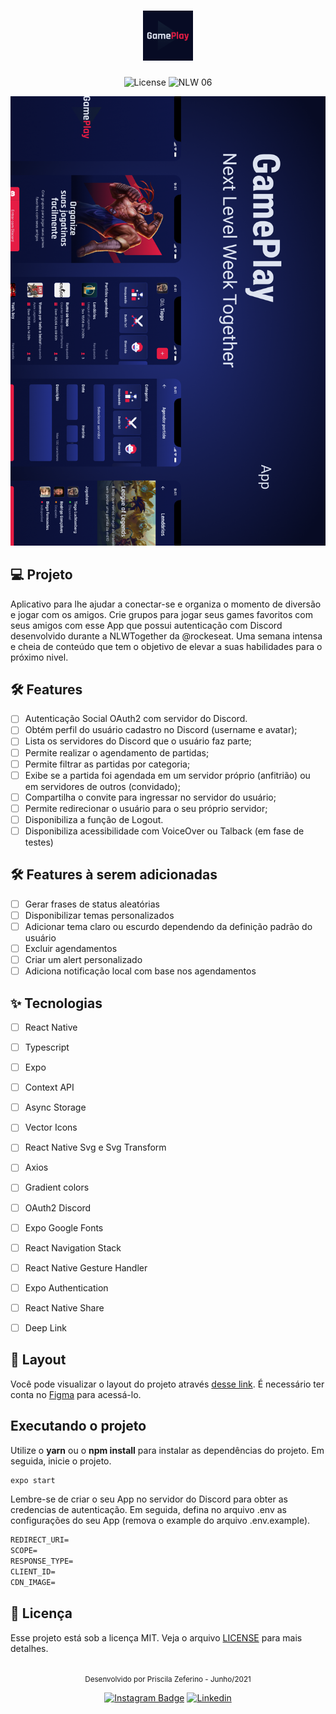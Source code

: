 <h1 align="center">
  <img alt="GamePlay" height="80" title="Plant Manager" src="./assets/icon.png" />
</h1>

<p align="center">
  <img alt="License" src="https://img.shields.io/static/v1?label=license&message=MIT&color=E51C44&labelColor=0A1033">

 <img src="https://img.shields.io/static/v1?label=NLW&message=06&color=E51C44&labelColor=0A1033" alt="NLW 06" />
</p>


![cover](./cover.png?style=flat)


## 💻 Projeto

Aplicativo para lhe ajudar a conectar-se e organiza o momento de diversão e jogar com os amigos. Crie grupos para jogar seus games favoritos com seus amigos com esse App que possui autenticação com Discord desenvolvido durante a NLWTogether da @rockeseat. Uma semana intensa e cheia de conteúdo que tem o objetivo de 
elevar a suas habilidades para o próximo nivel. 

## :hammer_and_wrench: Features 

-   [ ] Autenticação Social OAuth2 com servidor do Discord.
-   [ ] Obtém perfil do usuário cadastro no Discord (username e avatar);
-   [ ] Lista os servidores do Discord que o usuário faz parte;
-   [ ] Permite realizar o agendamento de partidas;
-   [ ] Permite filtrar as partidas por categoria;
-   [ ] Exibe se a partida foi agendada em um servidor próprio (anfitrião) ou em servidores de outros (convidado);
-   [ ] Compartilha o convite para ingressar no servidor do usuário;
-   [ ] Permite redirecionar o usuário para o seu próprio servidor;
-   [ ] Disponibiliza a função de Logout.
-   [ ] Disponibiliza acessibilidade com VoiceOver ou Talback (em fase de testes) 

## :hammer_and_wrench: Features à serem adicionadas

-   [ ] Gerar frases de status aleatórias
-   [ ] Disponibilizar temas personalizados
-   [ ] Adicionar tema claro ou escurdo dependendo da definição padrão do usuário
-   [ ] Excluir agendamentos
-   [ ] Criar um alert personalizado  
-   [ ] Adiciona notificação local com base nos agendamentos

## ✨ Tecnologias

-   [ ] React Native
-   [ ] Typescript
-   [ ] Expo
-   [ ] Context API
-   [ ] Async Storage
-   [ ] Vector Icons
-   [ ] React Native Svg e Svg Transform
-   [ ] Axios
-   [ ] Gradient colors
-   [ ] OAuth2 Discord 
-   [ ] Expo Google Fonts
-   [ ] React Navigation Stack
-   [ ] React Native Gesture Handler
-   [ ] Expo Authentication
-   [ ] React Native Share
-   [ ] Deep Link


## 🔖 Layout

Você pode visualizar o layout do projeto através [desse link](https://www.figma.com/file/y3wjgTD2azd8xcSUN5BBiF/GamePlay-(Copy)?node-id=0%3A1). 
É necessário ter conta no [Figma](http://figma.com/) para acessá-lo.


## Executando o projeto

Utilize o **yarn** ou o **npm install** para instalar as dependências do projeto.
Em seguida, inicie o projeto.

```cl
expo start
```

Lembre-se de criar o seu App no servidor do Discord para obter as credencias de autenticação. 
Em seguida, defina no arquivo .env as configurações do seu App (remova o example do arquivo .env.example).
 
 ```cl
REDIRECT_URI=
SCOPE=
RESPONSE_TYPE=
CLIENT_ID=
CDN_IMAGE=
```

## 📄 Licença

Esse projeto está sob a licença MIT. Veja o arquivo [LICENSE](LICENSE.md) para mais detalhes.

<br />

<div align="center">
  <small>Desenvolvido por Priscila Zeferino - Junho/2021</small>

  [![Instagram Badge](https://img.shields.io/badge/-Priscila_Yasmin-6633cc?style=flat-square&labelColor=6633cc&logo=instagram&logoColor=white&link=https://www.instagram.com/devgirl_pri/)](https://www.instagram.com/devgirl_pri/) 
  [![Linkedin](https://img.shields.io/badge/-LinkedIn-blue?style=flat&logo=Linkedin&logoColor=white)]( linkedin.com/in/priscila-zeferino-594b5b175)
</div>
